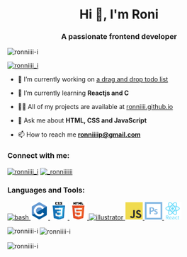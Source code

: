 <h1 align="center">Hi 👋, I'm Roni</h1>
<h3 align="center">A passionate frontend developer</h3>

<p align="left"> <img src="https://komarev.com/ghpvc/?username=ronniiii-i&label=Profile%20views&color=0e75b6&style=flat" alt="ronniiii-i" /> </p>

<p align="left"> <a href="https://twitter.com/ronniiii_i" target="blank"><img src="https://img.shields.io/twitter/follow/ronniiii_i?logo=twitter&style=for-the-badge" alt="ronniiii_i" /></a> </p>

- 🔭 I’m currently working on [a drag and drop todo list](https://ronniiii-i.github.io/projects/todo-app-main/)

- 🌱 I’m currently learning **Reactjs and C**

- 👨‍💻 All of my projects are available at [ronniiii.github.io](ronniiii.github.io)

- 💬 Ask me about **HTML, CSS and JavaScript**

- 📫 How to reach me **ronniiiip@gmail.com**

<h3 align="left">Connect with me:</h3>
<p align="left">
<a href="https://twitter.com/ronniiii_i" target="blank"><img align="center" src="https://raw.githubusercontent.com/rahuldkjain/github-profile-readme-generator/master/src/images/icons/Social/twitter.svg" alt="ronniiii_i" height="30" width="40" /></a>
<a href="https://instagram.com/_ronniiiiii" target="blank"><img align="center" src="https://raw.githubusercontent.com/rahuldkjain/github-profile-readme-generator/master/src/images/icons/Social/instagram.svg" alt="_ronniiiiii" height="30" width="40" /></a>
</p>

<h3 align="left">Languages and Tools:</h3>
<p align="left"> <a href="https://www.gnu.org/software/bash/" target="_blank" rel="noreferrer"> <img src="https://www.vectorlogo.zone/logos/gnu_bash/gnu_bash-icon.svg" alt="bash" width="40" height="40"/> </a> <a href="https://www.cprogramming.com/" target="_blank" rel="noreferrer"> <img src="https://raw.githubusercontent.com/devicons/devicon/master/icons/c/c-original.svg" alt="c" width="40" height="40"/> </a> <a href="https://www.w3schools.com/css/" target="_blank" rel="noreferrer"> <img src="https://raw.githubusercontent.com/devicons/devicon/master/icons/css3/css3-original-wordmark.svg" alt="css3" width="40" height="40"/> </a> <a href="https://www.w3.org/html/" target="_blank" rel="noreferrer"> <img src="https://raw.githubusercontent.com/devicons/devicon/master/icons/html5/html5-original-wordmark.svg" alt="html5" width="40" height="40"/> </a> <a href="https://www.adobe.com/in/products/illustrator.html" target="_blank" rel="noreferrer"> <img src="https://www.vectorlogo.zone/logos/adobe_illustrator/adobe_illustrator-icon.svg" alt="illustrator" width="40" height="40"/> </a> <a href="https://developer.mozilla.org/en-US/docs/Web/JavaScript" target="_blank" rel="noreferrer"> <img src="https://raw.githubusercontent.com/devicons/devicon/master/icons/javascript/javascript-original.svg" alt="javascript" width="40" height="40"/> </a> <a href="https://www.photoshop.com/en" target="_blank" rel="noreferrer"> <img src="https://raw.githubusercontent.com/devicons/devicon/master/icons/photoshop/photoshop-line.svg" alt="photoshop" width="40" height="40"/> </a> <a href="https://reactjs.org/" target="_blank" rel="noreferrer"> <img src="https://raw.githubusercontent.com/devicons/devicon/master/icons/react/react-original-wordmark.svg" alt="react" width="40" height="40"/> </a> </p>

<p><img align="left" src="https://github-readme-stats.vercel.app/api/top-langs?username=ronniiii-i&show_icons=true&locale=en&layout=compact" alt="ronniiii-i" /></p>

<p>&nbsp;<img align="center" src="https://github-readme-stats.vercel.app/api?username=ronniiii-i&show_icons=true&locale=en" alt="ronniiii-i" /></p>

<p><img align="center" src="https://github-readme-streak-stats.herokuapp.com/?user=ronniiii-i&" alt="ronniiii-i" /></p>
